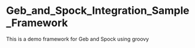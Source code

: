 # Geb_and_Spock_Integration_Sample_Framework
This is a demo framework for Geb and Spock using groovy
